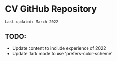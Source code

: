 # CV GitHub Repository

	Last updated: March 2022

## TODO:
- Update content to include experience of 2022
- Update dark mode to use 'prefers-color-scheme'
